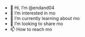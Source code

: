 - 👋 Hi, I’m @endand04
- 👀 I’m interested in mo
- 🌱 I’m currently learning about mo
- 💞️ I’m looking to share mo
- 📫 How to reach mo

<!---
endand04/endand04 is a ✨ special ✨ repository because its `README.md` (this file) appears on your GitHub profile.
You can click the Preview link to take a look at your changes.
--->

